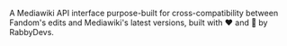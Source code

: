 A Mediawiki API interface purpose-built for cross-compatibility between Fandom's edits and Mediawiki's latest versions, built with ❤️ and 🦀 by RabbyDevs.
